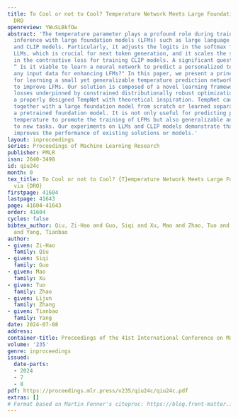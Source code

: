 ```yaml
---
title: To Cool or not to Cool? Temperature Network Meets Large Foundation Models via
  DRO
openreview: YWuSLBkfOw
abstract: 'The temperature parameter plays a profound role during training and/or
  inference with large foundation models (LFMs) such as large language models (LLMs)
  and CLIP models. Particularly, it adjusts the logits in the softmax function in
  LLMs, which is crucial for next token generation, and it scales the similarities
  in the contrastive loss for training CLIP models. A significant question remains:
  “ Is it viable to learn a neural network to predict a personalized temperature of
  any input data for enhancing LFMs?" In this paper, we present a principled framework
  for learning a small yet generalizable temperature prediction network (TempNet)
  to improve LFMs. Our solution is composed of a novel learning framework with robust
  losses underpinned by constrained distributionally robust optimization (DRO), and
  a properly designed TempNet with theoretical inspiration. TempNet can be trained
  together with a large foundation model from scratch or learned separately given
  a pretrained foundation model. It is not only useful for predicting personalized
  temperature to promote the training of LFMs but also generalizable and transferable
  to new tasks. Our experiments on LLMs and CLIP models demonstrate that TempNet greatly
  improves the performance of existing solutions or models.'
layout: inproceedings
series: Proceedings of Machine Learning Research
publisher: PMLR
issn: 2640-3498
id: qiu24c
month: 0
tex_title: To Cool or not to Cool? {T}emperature Network Meets Large Foundation Models
  via {DRO}
firstpage: 41604
lastpage: 41643
page: 41604-41643
order: 41604
cycles: false
bibtex_author: Qiu, Zi-Hao and Guo, Siqi and Xu, Mao and Zhao, Tuo and Zhang, Lijun
  and Yang, Tianbao
author:
- given: Zi-Hao
  family: Qiu
- given: Siqi
  family: Guo
- given: Mao
  family: Xu
- given: Tuo
  family: Zhao
- given: Lijun
  family: Zhang
- given: Tianbao
  family: Yang
date: 2024-07-08
address:
container-title: Proceedings of the 41st International Conference on Machine Learning
volume: '235'
genre: inproceedings
issued:
  date-parts:
  - 2024
  - 7
  - 8
pdf: https://proceedings.mlr.press/v235/qiu24c/qiu24c.pdf
extras: []
# Format based on Martin Fenner's citeproc: https://blog.front-matter.io/posts/citeproc-yaml-for-bibliographies/
---
```

